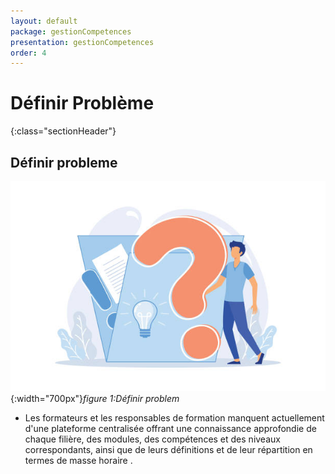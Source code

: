 ```yaml
---
layout: default
package: gestionCompetences
presentation: gestionCompetences
order: 4
---
```


# Définir Problème
{:class="sectionHeader"}

<!-- new slide -->

## Définir probleme 

![Définir probleme](./images/definir-probleme.jpg){:width="700px"}*figure 1:Définir problem*


<!-- note -->

- Les formateurs et les responsables de formation manquent actuellement d'une plateforme centralisée offrant une connaissance approfondie de chaque filière, des modules, des compétences et des niveaux correspondants, ainsi que de leurs définitions et de leur répartition en termes de masse horaire .

<!-- new slide -->
